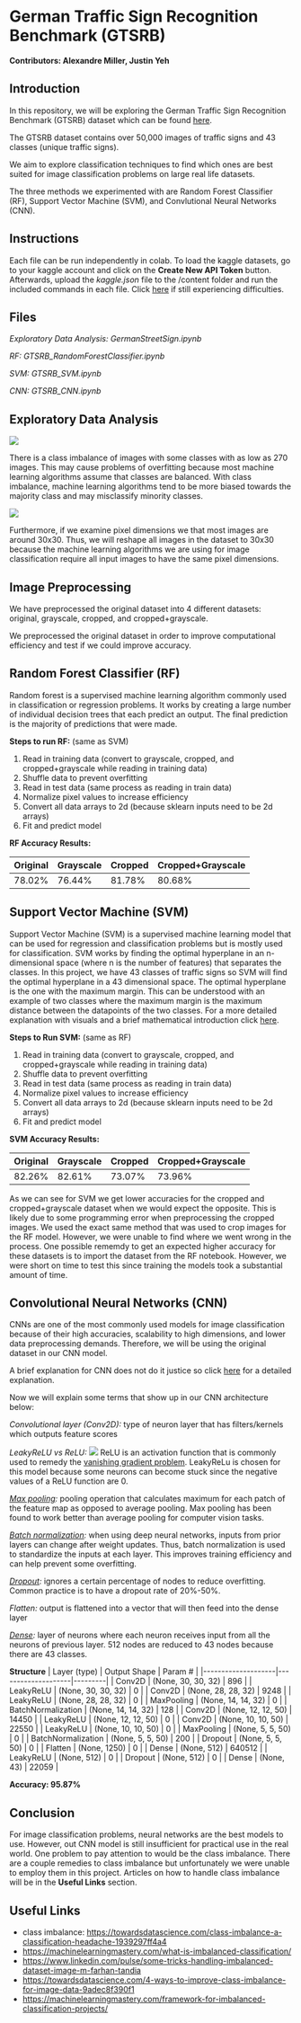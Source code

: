 German Traffic Sign Recognition Benchmark (GTSRB)
===
**Contributors: Alexandre Miller, Justin Yeh**

## Introduction

In this repository, we will be exploring the German Traffic Sign Recognition Benchmark (GTSRB) dataset which can be found [here](https://www.kaggle.com/datasets/meowmeowmeowmeowmeow/gtsrb-german-traffic-sign).

The GTSRB dataset contains over 50,000 images of traffic signs and 43 classes (unique traffic signs).

We aim to explore classification techniques to find which ones are best suited for image classification problems on large real life datasets.

The three methods we experimented with are Random Forest Classifier (RF), Support Vector Machine (SVM), and Convlutional Neural Networks (CNN).

Instructions
---
Each file can be run independently in colab. To load the kaggle datasets, go to your kaggle account and click on the **Create New API Token** button. Afterwards, upload the *kaggle.json* file to the /content folder and run the included commands in each file. Click [here](https://www.kaggle.com/general/74235) if still experiencing difficulties.

Files
---
*Exploratory Data Analysis: GermanStreetSign.ipynb*

*RF: GTSRB_RandomForestClassifier.ipynb*

*SVM: GTSRB_SVM.ipynb*

*CNN: GTSRB_CNN.ipynb*


Exploratory Data Analysis
---
![](https://i.imgur.com/HWXalUa.png)

There is a class imbalance of images with some classes with as low as 270 images. This may cause problems of overfitting because most machine learning algorithms assume that classes are balanced. With class imbalance, machine learning algorithms tend to be more biased towards the majority class and may misclassify minority classes. 

![](https://i.imgur.com/b6G9h3U.png)

Furthermore, if we examine pixel dimensions we that most images are around 30x30. Thus, we will reshape all images in the dataset to 30x30 because the machine learning algorithms we are using for image classification require all input images to have the same pixel dimensions.


Image Preprocessing
---
We have preprocessed the original dataset into 4 different datasets: original, grayscale, cropped, and cropped+grayscale. 

We preprocessed the original dataset in order to improve computational efficiency and test if we could improve accuracy.



Random Forest Classifier (RF)
---
Random forest is a supervised machine learning algorithm commonly used in classification or regression problems. It works by creating a large number of individual decision trees that each predict an output. The final prediction is the majority of predictions that were made. 

**Steps to run RF:** (same as SVM)
1. Read in training data (convert to grayscale, cropped, and cropped+grayscale while reading in training data)
2. Shuffle data to prevent overfitting
3. Read in test data (same process as reading in train data)
4. Normalize pixel values to increase efficiency
5. Convert all data arrays to 2d (because sklearn inputs need to be 2d arrays)
6. Fit and predict model

**RF Accuracy Results:**

| Original | Grayscale | Cropped | Cropped+Grayscale    |
| -------- | --------- | ------- | --- |
| 78.02% | 76.44% | 81.78% | 80.68% |




Support Vector Machine (SVM)
---
Support Vector Machine (SVM) is a supervised machine learning model that can be used for regression and classification problems but is mostly used for classification. SVM works by finding the optimal hyperplane in an n-dimensional space (where n is the number of features) that separates the classes. In this project, we have 43 classes of traffic signs so SVM will find the optimal hyperplane in a 43 dimensional space. The optimal hyperplane is the one with the maximum margin. This can be understood with an example of two classes where the maximum margin is the maximum distance between the datapoints of the two classes. For a more detailed explanation with visuals and a brief mathematical introduction click [here](https://towardsdatascience.com/support-vector-machine-introduction-to-machine-learning-algorithms-934a444fca47).

**Steps to Run SVM:** (same as RF)
1. Read in training data (convert to grayscale, cropped, and cropped+grayscale while reading in training data)
2. Shuffle data to prevent overfitting
3. Read in test data (same process as reading in train data)
4. Normalize pixel values to increase efficiency
5. Convert all data arrays to 2d (because sklearn inputs need to be 2d arrays)
6. Fit and predict model

**SVM Accuracy Results:**

| Original | Grayscale | Cropped | Cropped+Grayscale    |
| -------- | --------- | ------- | --- |
| 82.26% | 82.61% | 73.07% | 73.96% |

As we can see for SVM we get lower accuracies for the cropped and cropped+grayscale dataset when we would expect the opposite. This is likely due to some programming error when preprocessing the cropped images. We used the exact same method that was used to crop images for the RF model. However, we were unable to find where we went wrong in the process. One possible rememdy to get an expected higher accuracy for these datasets is to import the dataset from the RF notebook. However, we were short on time to test this since training the models took a substantial amount of time.

Convolutional Neural Networks (CNN)
---
CNNs are one of the most commonly used models for image classification because of their high accuracies, scalability to high dimensions, and lower data preprocessing demands. Therefore, we will be using the original dataset in our CNN model. 

A brief explanation for CNN does not do it justice so click [here](https://towardsdatascience.com/intuitively-understanding-convolutions-for-deep-learning-1f6f42faee1) for a detailed explanation.

Now we will explain some terms that show up in our CNN architecture below:

*Convolutional layer (Conv2D):* type of neuron layer that has filters/kernels which outputs feature scores

*LeakyReLU vs ReLU:* 
![](https://i.imgur.com/RMsEGy8.png)
ReLU is an activation function that is commonly used to remedy the [vanishing gradient problem](https://en.wikipedia.org/wiki/Vanishing_gradient_problem). LeakyReLu is chosen for this model because some neurons can become stuck since the negative values of a ReLU function are 0.

*[Max pooling](https://machinelearningmastery.com/pooling-layers-for-convolutional-neural-networks/):* pooling operation that calculates maximum for each patch of the feature map as opposed to average pooling. Max pooling has been found to work better than average pooling for computer vision tasks.

*[Batch normalization](https://machinelearningmastery.com/batch-normalization-for-training-of-deep-neural-networks/):* when using deep neural networks, inputs from prior layers can change after weight updates. Thus, batch normalization is used to standardize the inputs at each layer. This improves training efficiency and can help prevent some overfitting.

*[Dropout](https://machinelearningmastery.com/dropout-regularization-deep-learning-models-keras/):* ignores a certain percentage of nodes to reduce overfitting. Common practice is to have a dropout rate of 20%-50%.

*Flatten:* output is flattened into a vector that will then feed into the dense layer

*[Dense](https://machinelearningmastery.com/how-to-configure-the-number-of-layers-and-nodes-in-a-neural-network/):* layer of neurons where each neuron receives input from all the neurons of previous layer. 512 nodes are reduced to 43 nodes because there are 43 classes.


**Structure**
| Layer (type)       | Output Shape       | Param # |
|--------------------|--------------------|---------|
| Conv2D             | (None, 30, 30, 32) | 896     |
| LeakyReLU          | (None, 30, 30, 32) | 0       |
| Conv2D             | (None, 28, 28, 32) | 9248    |
| LeakyReLU          | (None, 28, 28, 32) | 0       |
| MaxPooling         | (None, 14, 14, 32) | 0       |
| BatchNormalization | (None, 14, 14, 32) | 128     |
| Conv2D             | (None, 12, 12, 50) | 14450   |
| LeakyReLU          | (None, 12, 12, 50) | 0       |
| Conv2D             | (None, 10, 10, 50) | 22550   |
| LeakyReLU          | (None, 10, 10, 50) | 0       |
| MaxPooling         | (None, 5, 5, 50)   | 0       |
| BatchNormalization | (None, 5, 5, 50)   | 200     |
| Dropout            | (None, 5, 5, 50)   | 0       |
| Flatten            | (None, 1250)       | 0       |
| Dense              | (None, 512)        | 640512  |
| LeakyReLU          | (None, 512)        | 0       |
| Dropout            | (None, 512)        | 0       |
| Dense              | (None, 43)         | 22059   |

**Accuracy: 95.87%**


Conclusion
---
For image classification problems, neural networks are the best models to use. However, out CNN model is still insufficient for practical use in the real world. One problem to pay attention to would be the class imbalance. There are a couple remedies to class imbalance but unfortunately we were unable to employ them in this project. Articles on how to handle class imbalance will be in the **Useful Links** section.

Useful Links
---
- class imbalance: https://towardsdatascience.com/class-imbalance-a-classification-headache-1939297ff4a4
- https://machinelearningmastery.com/what-is-imbalanced-classification/
- https://www.linkedin.com/pulse/some-tricks-handling-imbalanced-dataset-image-m-farhan-tandia
- https://towardsdatascience.com/4-ways-to-improve-class-imbalance-for-image-data-9adec8f390f1
- https://machinelearningmastery.com/framework-for-imbalanced-classification-projects/
